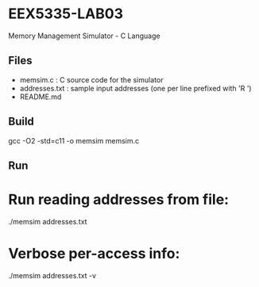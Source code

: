 # EEX5335-LAB03
Memory Management Simulator - C Language


## Files
- memsim.c       : C source code for the simulator
- addresses.txt  : sample input addresses (one per line prefixed with 'R ')
- README.md

## Build
gcc -O2 -std=c11 -o memsim memsim.c

## Run
# Run reading addresses from file:
./memsim addresses.txt

# Verbose per-access info:
./memsim addresses.txt -v
